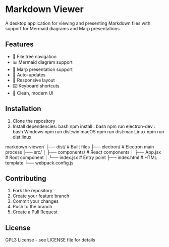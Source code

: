 # Markdown Viewer

A desktop application for viewing and presenting Markdown files with support for Mermaid diagrams and Marp presentations.

## Features

- 📁 File tree navigation
- 📊 Mermaid diagram support
- 🎯 Marp presentation support
- 🔄 Auto-updates
- 📱 Responsive layout
- ⌨️ Keyboard shortcuts
- 🎨 Clean, modern UI

## Installation

1. Clone the repository
2. Install dependencies:
bash
npm install
:
bash
npm run electron-dev
:
bash
Windows
npm run dist:win
macOS
npm run dist:mac
Linux
npm run dist:linux

markdown-viewer/
├── dist/ # Built files
├── electron/ # Electron main process
├── src/
│ ├── components/ # React components
│ ├── App.jsx # Root component
│ └── index.jsx # Entry point
├── index.html # HTML template
└── webpack.config.js


## Contributing

1. Fork the repository
2. Create your feature branch
3. Commit your changes
4. Push to the branch
5. Create a Pull Request

## License

GPL3 License - see LICENSE file for details
